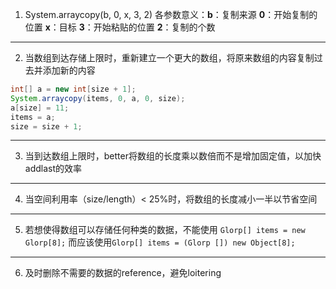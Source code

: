 1. System.arraycopy(b, 0, x, 3, 2)
	各参数意义：**b**：复制来源	**0**：开始复制的位置	**x**：目标	**3**：开始粘贴的位置		**2**：复制的个数
_______________________
2. 当数组到达存储上限时，重新建立一个更大的数组，将原来数组的内容复制过去并添加新的内容
```java
int[] a = new int[size + 1];
System.arraycopy(items, 0, a, 0, size);
a[size] = 11;
items = a;
size = size + 1;
```
_______________________
3. 当到达数组上限时，better将数组的长度乘以数倍而不是增加固定值，以加快addlast的效率
_______________________
4. 当空间利用率（size/length）< 25%时，将数组的长度减小一半以节省空间
_______________________
5. 若想使得数组可以存储任何种类的数据，不能使用
		`Glorp[] items = new Glorp[8];`
	而应该使用`
Glorp[] items = (Glorp []) new Object[8];
`
_______________________
6. 及时删除不需要的数据的reference，避免loitering

<!--stackedit_data:
eyJoaXN0b3J5IjpbMjM1NzM4MDI5LC0xMjgwMzgyOTc4LC03OD
Q4ODA1MjAsLTE5NjIyMTUzMDIsLTY4MDM1NTIxMF19
-->